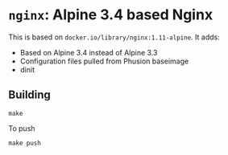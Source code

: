 # `nginx`: Alpine 3.4 based Nginx

This is based on `docker.io/library/nginx:1.11-alpine`. It adds:
  - Based on Alpine 3.4 instead of Alpine 3.3
  - Configuration files pulled from Phusion baseimage
  - dinit

## Building

```
make
```

To push

```
make push
```

